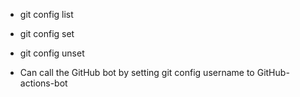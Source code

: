 - git config list
- git config set <property> <value>
- git config unset <property>

- Can call the GitHub bot by setting git config username to GitHub-actions-bot